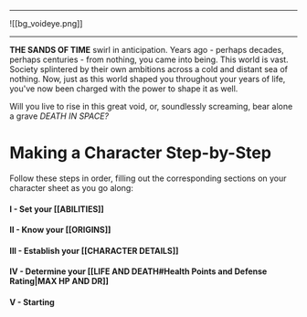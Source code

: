 
--- 

![[bg_voideye.png]]

--- 

**THE SANDS OF TIME** swirl in anticipation. Years ago - perhaps decades, perhaps centuries - from nothing, you came into being. This world is vast. Society splintered by their own ambitions across a cold and distant sea of nothing. Now, just as this world shaped you throughout your years of life, you've now been charged with the power to shape it as well.

Will you live to rise in this great void, or, soundlessly screaming, bear alone a grave                                         *DEATH IN SPACE?*


# Making a Character Step-by-Step

Follow these steps in order, filling out the corresponding sections on your character sheet as you go along:
#### I - Set your [[ABILITIES]]

#### II - Know your [[ORIGINS]]

#### III - Establish your [[CHARACTER DETAILS]]

#### IV - Determine your [[LIFE AND DEATH#Health Points and Defense Rating|MAX HP AND DR]]

#### V - Starting 


